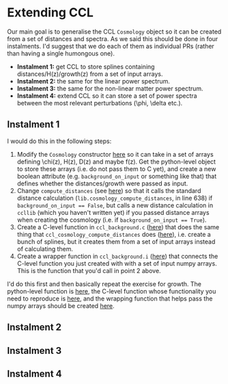 # Extending CCL

Our main goal is to generalise the CCL `Cosmology` object so it can be created from a set of distances and spectra. As we said this should be done in four instalments. I'd suggest that we do each of them as individual PRs (rather than having a single humongous one).

- **Instalment 1:** get CCL to store splines containing distances/H(z)/growth(z) from a set of input arrays.
- **Instalment 2:** the same for the linear power spectrum.
- **Instalment 3:** the same for the non-linear matter power spectrum.
- **Instalment 4:** extend CCL so it can store a set of power spectra between the most relevant perturbations (\phi, \delta etc.).

## Instalment 1
I would do this in the following steps:
1. Modify the `Cosmology` constructor [here](https://github.com/LSSTDESC/CCL/blob/b1218ee9a4358c5e692c1407171cb86b13fda586/pyccl/core.py#L152) so it can take in a set of arrays defining \chi(z), H(z), D(z) and maybe f(z). Get the python-level object to store these arrays (i.e. do not pass them to C yet), and create a new boolean attribute (e.g. `background_on_input` or something like that) that defines whether the distances/growth were passed as input.
2. Change `compute_distances` (see [here](https://github.com/LSSTDESC/CCL/blob/b1218ee9a4358c5e692c1407171cb86b13fda586/pyccl/core.py#L633)) so that it calls the standard distance calculation (`lib.cosmology_compute_distances`, in line 638) if `background_on_input == False`, but calls a new distance calculation in `ccllib`  (which you haven't written yet) if you passed distance arrays when creating the cosmology (i.e. if `background_on_input == True`).
3. Create a C-level function in `ccl_background.c` ([here](https://github.com/LSSTDESC/CCL/blob/master/src/ccl_background.c)) that does the same thing that `ccl_cosmology_compute_distances` does ([here](https://github.com/LSSTDESC/CCL/blob/b1218ee9a4358c5e692c1407171cb86b13fda586/src/ccl_background.c#L444)), i.e. create a bunch of splines, but it creates them from a set of input arrays instead of calculating them.
4. Create a wrapper function in `ccl_background.i` ([here](https://github.com/LSSTDESC/CCL/blob/master/pyccl/ccl_background.i)) that connects the C-level function you just created with with a set of input numpy arrays. This is the function that you'd call in point 2 above.

I'd do this first and then basically repeat the exercise for growth. The python-level function is [here](https://github.com/LSSTDESC/CCL/blob/b1218ee9a4358c5e692c1407171cb86b13fda586/pyccl/core.py#L641), the C-level function whose functionality you need to reproduce is [here](https://github.com/LSSTDESC/CCL/blob/b1218ee9a4358c5e692c1407171cb86b13fda586/src/ccl_background.c#L631), and the wrapping function that helps pass the numpy arrays should be created [here](https://github.com/LSSTDESC/CCL/blob/master/pyccl/ccl_background.i).

## Instalment 2

## Instalment 3

## Instalment 4
